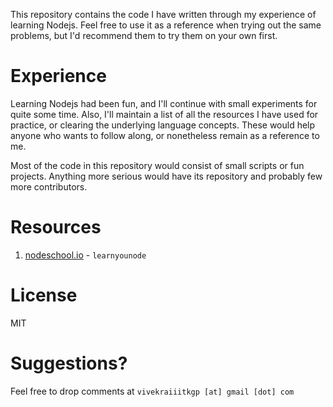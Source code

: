 This repository contains  the code I have written through my experience of
learning Nodejs. Feel free to use it as a reference when trying out the same
problems, but I'd recommend them to try them on your own first.

Experience
==========
Learning Nodejs had been fun, and I'll continue with small experiments for quite
some time. Also, I'll maintain a list of all the resources I have used for
practice, or clearing the underlying language concepts. These would help anyone
who wants to follow along, or nonetheless remain as a reference to me.

Most of the code in this repository would consist of small scripts or fun
projects.  Anything more serious would have its  repository and probably few
more contributors.

Resources
=========
1. [nodeschool.io](nodeschool.io) - `learnyounode`

License
=======
MIT

Suggestions?
============
Feel free to drop comments at `vivekraiiitkgp [at] gmail [dot] com`
